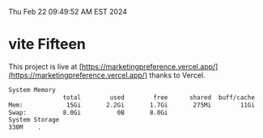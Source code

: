 Thu Feb 22 09:49:52 AM EST 2024

# vite Fifteen


This project is live at [https://marketingpreference.vercel.app/](https://marketingpreference.vercel.app/) thanks to Vercel.

```bash
System Memory
               total        used        free      shared  buff/cache   available
Mem:            15Gi       2.2Gi       1.7Gi       275Mi        11Gi        13Gi
Swap:          8.0Gi          0B       8.0Gi
System Storage
330M	.
```
```bash
